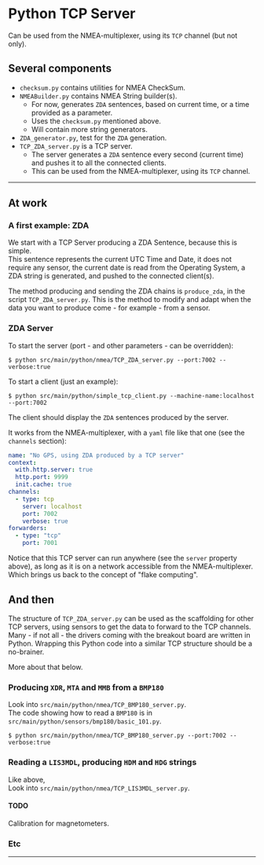 # Python TCP Server
Can be used from the NMEA-multiplexer, using its `TCP` channel (but not only).

## Several components
- `checksum.py` contains utilities for NMEA CheckSum.
- `NMEABuilder.py` contains NMEA String builder(s).
  - For now, generates `ZDA` sentences, based on current time, or a time provided as a parameter.
  - Uses the `checksum.py` mentioned above.
  - Will contain more string generators.
- `ZDA_generator.py`, test for the `ZDA` generation.
- `TCP_ZDA_server.py` is a TCP server.
  - The server generates a `ZDA` sentence every second (current time) and pushes it to all the connected clients.
  - This can be used from the NMEA-multiplexer, using its `TCP` channel.

---

## At work
### A first example: ZDA
We start with a TCP Server producing a ZDA Sentence, because this is simple.  
This sentence represents the current UTC Time and Date, it does not require any sensor, the current date is read from the
Operating System, a ZDA string is generated, and pushed to the connected client(s).

The method producing and sending the ZDA chains is `produce_zda`, in the script `TCP_ZDA_server.py`.
This is the method to modify and adapt when the data you want to produce come - for example - from a sensor.

### ZDA Server
To start the server (port - and other parameters - can be overridden):
```
$ python src/main/python/nmea/TCP_ZDA_server.py --port:7002 --verbose:true
```

To start a client (just an example):
```
$ python src/main/python/simple_tcp_client.py --machine-name:localhost --port:7002
```
The client should display the `ZDA` sentences produced by the server.

It works from the NMEA-multiplexer, with a `yaml` file like that one (see the `channels` section):
```yaml
name: "No GPS, using ZDA produced by a TCP server"
context:
  with.http.server: true
  http.port: 9999
  init.cache: true
channels:
  - type: tcp
    server: localhost
    port: 7002
    verbose: true
forwarders:
  - type: "tcp"
    port: 7001
```
Notice that this TCP server can run anywhere (see the `server` property above), as long as it is on a network accessible from the NMEA-multiplexer. Which brings us back to the concept of "flake computing".

## And then
The structure of `TCP_ZDA_server.py` can be used as the scaffolding for 
other TCP servers, using sensors to get the data to forward to the TCP channels.  
Many - if not all - the drivers coming with the breakout board are written in Python.
Wrapping this Python code into a similar TCP structure should be a no-brainer.

More about that below.

### Producing `XDR`, `MTA` and `MMB` from a `BMP180`
Look into `src/main/python/nmea/TCP_BMP180_server.py`.  
The code showing how to read a `BMP180` is in `src/main/python/sensors/bmp180/basic_101.py`.

```
$ python src/main/python/nmea/TCP_BMP180_server.py --port:7002 --verbose:true
```

### Reading a `LIS3MDL`, producing `HDM` and `HDG` strings
Like above,  
Look into `src/main/python/nmea/TCP_LIS3MDL_server.py`.  

#### TODO
Calibration for magnetometers.


### Etc

--- 
